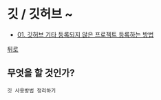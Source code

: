 # 깃 / 깃허브 ~
* [01. 깃허브 기타 등록되지 않은 프로젝트 등록하는 방법  ](01_project_set.md)

[뒤로](../../README.md)  


## 무엇을 할 것인가?
    깃 사용방법 정리하기
